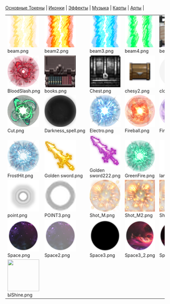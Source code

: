 [Основные Токены](https://github.com/Kobold47/Dnd-Tokens-2/blob/main/images_mark/README.md) |
[Иконки](https://github.com/Kobold47/Dnd-Tokens-2/blob/main/images_icons/README.md) |
[Эффекты](https://github.com/Kobold47/Dnd-Tokens-2/blob/main/images_sfx/README.md) |
[Музыка](https://github.com/Kobold47/Dnd-Tokens-2/blob/main/music/) |
[Карты](https://github.com/Kobold47/Dnd-Tokens-2/blob/main/images_maps/README.md) |
[Арты](https://github.com/Kobold47/Dnd-Tokens-2/blob/main/images_arts/README.md) |
<table><tr>
<tr>
<td valign="bottom">
<img src="./beam.png" width="100" height="100"><br>
beam.png
</td>

<td valign="bottom">
<img src="./beam2.png" width="100" height="100"><br>
beam2.png
</td>

<td valign="bottom">
<img src="./beam3.png" width="100" height="100"><br>
beam3.png
</td>

<td valign="bottom">
<img src="./beam4.png" width="100" height="100"><br>
beam4.png
</td>

<td valign="bottom">
<img src="./bed.png" width="100" height="100"><br>
bed.png
</td>

<td valign="bottom">
<img src="./BLOODSHED.png" width="100" height="100"><br>
BLOODSHED.png
</td>

</tr>
<tr>
<td valign="bottom">
<img src="./BloodSlash.png" width="100" height="100"><br>
BloodSlash.png
</td>

<td valign="bottom">
<img src="./books.png" width="100" height="100"><br>
books.png
</td>

<td valign="bottom">
<img src="./Chest.png" width="100" height="100"><br>
Chest.png
</td>

<td valign="bottom">
<img src="./chesy2.png" width="100" height="100"><br>
chesy2.png
</td>

<td valign="bottom">
<img src="./cloud.png" width="100" height="100"><br>
cloud.png
</td>

<td valign="bottom">
<img src="./Cone_Shot.png" width="100" height="100"><br>
Cone_Shot.png
</td>

</tr>
<tr>
<td valign="bottom">
<img src="./Cut.png" width="100" height="100"><br>
Cut.png
</td>

<td valign="bottom">
<img src="./Darkness_spell.png" width="100" height="100"><br>
Darkness_spell.png
</td>

<td valign="bottom">
<img src="./Electro.png" width="100" height="100"><br>
Electro.png
</td>

<td valign="bottom">
<img src="./Fireball.png" width="100" height="100"><br>
Fireball.png
</td>

<td valign="bottom">
<img src="./Fireball2.png" width="100" height="100"><br>
Fireball2.png
</td>

<td valign="bottom">
<img src="./Fire_hell.png" width="100" height="100"><br>
Fire_hell.png
</td>

</tr>
<tr>
<td valign="bottom">
<img src="./FrostHit.png" width="100" height="100"><br>
FrostHit.png
</td>

<td valign="bottom">
<img src="./Golden sword.png" width="100" height="100"><br>
Golden sword.png
</td>

<td valign="bottom">
<img src="./Golden sword222.png" width="100" height="100"><br>
Golden sword222.png
</td>

<td valign="bottom">
<img src="./GreenFire.png" width="100" height="100"><br>
GreenFire.png
</td>

<td valign="bottom">
<img src="./lamp.png" width="100" height="100"><br>
lamp.png
</td>

<td valign="bottom">
<img src="./MindSlash.png" width="100" height="100"><br>
MindSlash.png
</td>

</tr>
<tr>
<td valign="bottom">
<img src="./point.png" width="100" height="100"><br>
point.png
</td>

<td valign="bottom">
<img src="./POINT3.png" width="100" height="100"><br>
POINT3.png
</td>

<td valign="bottom">
<img src="./Shot_M.png" width="100" height="100"><br>
Shot_M.png
</td>

<td valign="bottom">
<img src="./Shot_M2.png" width="100" height="100"><br>
Shot_M2.png
</td>

<td valign="bottom">
<img src="./Shot_M22.png" width="100" height="100"><br>
Shot_M22.png
</td>

<td valign="bottom">
<img src="./Smoke.png" width="100" height="100"><br>
Smoke.png
</td>

</tr>
<tr>
<td valign="bottom">
<img src="./Space.png" width="100" height="100"><br>
Space.png
</td>

<td valign="bottom">
<img src="./Space2.png" width="100" height="100"><br>
Space2.png
</td>

<td valign="bottom">
<img src="./Space3.png" width="100" height="100"><br>
Space3.png
</td>

<td valign="bottom">
<img src="./Space3_2.png" width="100" height="100"><br>
Space3_2.png
</td>

<td valign="bottom">
<img src="./Space3_3.png" width="100" height="100"><br>
Space3_3.png
</td>

<td valign="bottom">
<img src="./table.png" width="100" height="100"><br>
table.png
</td>

</tr>
<tr>
<td valign="bottom">
<img src="./ЫShine.png" width="100" height="100"><br>
ЫShine.png
</td>

</tr></table>